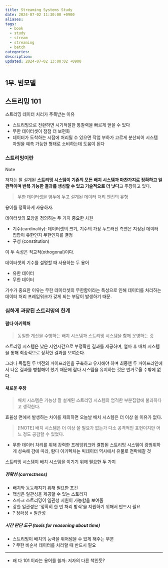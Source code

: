 ```yaml
---
title: Streaming Systems Study
date: 2024-07-02 11:30:00 +0900
aliases: 
tags:
  - book
  - study
  - stream
  - streaming
  - batch
categories: 
description: 
updated: 2024-07-02 13:00:02 +0900
---
```


## 1부. 빔모델

## 스트리밍 101

스트리밍 데이터 처리가 주목받는 이유

- 스트리밍으로 전환하면 시기적절한 통찰력을 빠르게 얻을 수 있다
- 무한 데이터셋이 점점 더 보편화
- 데이터가 도착하는 시점에 처리될 수 있으면 작업 부하가 고르게 분산되어 시스템 자원을 예측 가능한 형태로 소비하는데 도움이 된다

### 스트리밍이란

> [!NOTE]
> 저자는 잘 설계된 **스트리밍 시스템이 기존의 모든 배치 시스템과 마찬가지로 정확하고 일관적이며 반복 가능한 결과를 생성할 수 있고 기술적으로 더 낫다**고 주장하고 있다.

> 무한 데이터셋을 염두에 두고 설계된 데이터 처리 엔진의 유형

용어를 정확하게 사용하자.

데이터셋의 모양을 정의하는 두 가지 중요한 차원

- 기수(cardinality): 데이터셋의 크기, 기수의 가장 두드러진 측면은 지정된 데이터 집합이 유한인지 무한인지를 결정
- 구성 (constitution)

이 두 속성은 직교적(othogonal)이다.

데이터셋의 기수를 설명할 때 사용하는 두 용어

- 유한 데이터
- 무한 데이터

기수가 중요한 이유는 무한 데이터셋의 무한함이라는 특성으로 인해 데이터를 처리하는 데이터 처리 프레임워크가 갖게 되는 부담이 발생하기 때문.

### 심하게 과장된 스트리밍의 한계

#### 람다 아키텍처

> 동일한 계산을 수행하는 배치 시스템과 스트리밍 시스템을 함께 운영하는 것

스트리밍 시스템은 낮은 지연시간으로 부정확한 결과를 제공하며, 얼마 후 배치 시스템을 통해 최종적으로 정확한 결과를 보여준다.

그러나 독립된 두 버전의 파이프라인을 구축하고 유지해야 하며 최종엔 두 파이프라인에서 나온 결과를 병합해야 했기 때문에 람다 시스템을 유지하는 것은 번거로울 수밖에 없다.

#### 새로운 주장

> 배치 시스템은 기능상 잘 설계된 스트리밍 시스템의 엄격한 부분집합에 불과하다고 생각한다.

효율성 면에서 발생하는 차이를 제외하면 오늘날 배치 시스템은 더 이상 쓸 이유가 없다.

> [!NOTE] 배치 시스템은 더 이상 쓸 필요가 없는가
> 다소 공격적인 표현이지만 어느 정도 공감할 수 있었다.

- 무한 데이터 처리를 위해 강력한 프레임워크와 결합된 스트리밍 시스템이 광범위하게 성숙해 감에 따라, 람다 아키텍처는 빅데이터 역사에서 유물로 전락해갈 것

스트리밍 시스템이 배치 시스템을 이기기 위해 필요한 두 가지

##### 정확성 (correctness)

- 배치와 동등해지기 위해 필요한 조건
- 핵심은 일관성을 제공할 수 있는 스토리지
- 스파크 스트리밍이 일관성 지원이 가능함을 보여줌
- 강한 일관성은 '정확히 한 번 처리 방식'을 지원하기 위해서 반드시 필요
- ? 정확성 = 일관성

##### 시간 판단 도구 (tools for reasoning about time)

- 스트리밍이 배치의 능력을 뛰어넘을 수 있게 해주는 부분
- ? 무한 비순서 데이터를 처리할 때 반드시 필요

---

- 왜 다 101 이라는 용어를 쓸까: 저자의 다른 책인듯?
